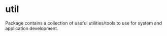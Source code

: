 # util
Package contains a collection of useful utilities/tools to use for system and application development.
